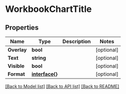 # WorkbookChartTitle

## Properties

Name | Type | Description | Notes
------------ | ------------- | ------------- | -------------
**Overlay** | **bool** |  | [optional] 
**Text** | **string** |  | [optional] 
**Visible** | **bool** |  | [optional] 
**Format** | [**interface{}**](.md) |  | [optional] 

[[Back to Model list]](../README.md#documentation-for-models) [[Back to API list]](../README.md#documentation-for-api-endpoints) [[Back to README]](../README.md)


